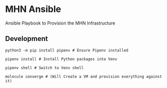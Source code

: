 # MHN Ansible


Ansible Playbook to Provision the MHN Infrastructure

## Development

```shell
python3 -m pip install pipenv # Ensure Pipenv installed

pipenv install # Install Python packages into Venv

pipenv shell # Switch to Venv shell

molecule converge # (Will Create a VM and provision everything against it)
```
